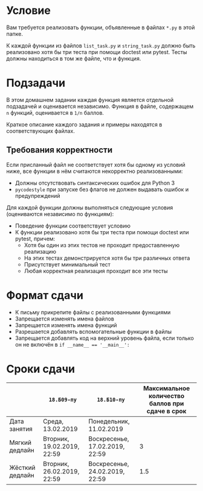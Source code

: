 # Условие
Вам требуется реализовать функции, объявленные в файлах `*.py` в этой папке.

К каждой функции из файлов `list_task.py` и `string_task.py` должно быть реализовано
хотя бы три теста при помощи doctest или pytest.
Тесты должны находиться в том же файле, что и функция.

# Подзадачи
В этом домашнем задании каждая функция является отдельной подзадачей и оценивается независимо.
Функция в файле, содержащем `n` функций, оценивается в `1/n` баллов.

Краткое описание каждого задания и примеры находятся в соответствующих файлах.

## Требования корректности
Если присланный файл не соответствует хотя бы одному из условий ниже, все функции в нём считаются некорректно реализованными:

* Должны отсутствовать синтаксических ошибок для Python 3
* `pycodestyle` при запуске без флагов не должен выдавать ошибок и предупреждений

Для каждой функции должны выполняться следующие условия (оцениваются независимо по функциям):

* Поведение функции соответствует условию
* К функции реализовано хотя бы три теста при помощи doctest или pytest, причем:
  * Хотя бы один из этих тестов не проходит предоставленную реализацию
  * На этих тестах демонстрируется хотя бы три различных ответа
  * Присутствует минимальный тест
  * Любая корректная реализация проходит все эти тесты

# Формат сдачи
* К письму прикрепите файлы с реализованными функциями
* Запрещается изменять имена файлов
* Запрещается изменять имена функций
* Разрешается добавлять вспомогательные функции в файлы
* Запрещается добавлять код на верхний уровень файла, если только он не включён в `if __name__ == '__main__':`

# Сроки сдачи

|   | `18.Б09-пу` | `18.Б10-пу` |Максимальное количество баллов при сдаче в срок
|---|---|---|---|
|Дата занятия|Среда, 13.02.2019|Понедельник, 11.02.2019|   |
|Мягкий дедлайн|Вторник, 19.02.2019, 22:59|Воскресенье, 17.02.2019, 22:59|3|
|Жёсткий дедлайн|Вторник, 26.02.2019, 22:59|Воскресенье, 24.02.2019, 22:59|1.5|
